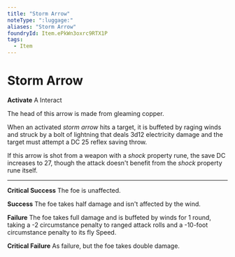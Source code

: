 ```yaml
---
title: "Storm Arrow"
noteType: ":luggage:"
aliases: "Storm Arrow"
foundryId: Item.ePkWn3oxrc9RTX1P
tags:
  - Item
---
```


# Storm Arrow

**Activate** A Interact

The head of this arrow is made from gleaming copper.

When an activated _storm arrow_ hits a target, it is buffeted by raging winds and struck by a bolt of lightning that deals 3d12 electricity damage and the target must attempt a DC 25 reflex saving throw.

If this arrow is shot from a weapon with a _shock_ property rune, the save DC increases to 27, though the attack doesn't benefit from the _shock_ property rune itself.

* * *

**Critical Success** The foe is unaffected.

**Success** The foe takes half damage and isn't affected by the wind.

**Failure** The foe takes full damage and is buffeted by winds for 1 round, taking a -2 circumstance penalty to ranged attack rolls and a -10-foot circumstance penalty to its fly Speed.

**Critical Failure** As failure, but the foe takes double damage.
